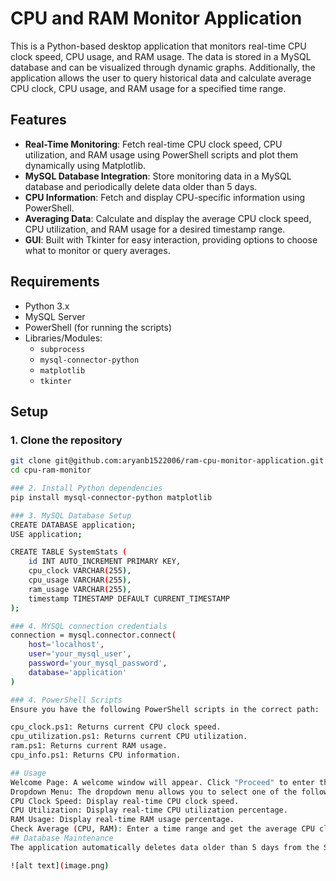 # CPU and RAM Monitor Application

This is a Python-based desktop application that monitors real-time CPU clock speed, CPU usage, and RAM usage. The data is stored in a MySQL database and can be visualized through dynamic graphs. Additionally, the application allows the user to query historical data and calculate average CPU clock, CPU usage, and RAM usage for a specified time range.

## Features

- **Real-Time Monitoring**: Fetch real-time CPU clock speed, CPU utilization, and RAM usage using PowerShell scripts and plot them dynamically using Matplotlib.
- **MySQL Database Integration**: Store monitoring data in a MySQL database and periodically delete data older than 5 days.
- **CPU Information**: Fetch and display CPU-specific information using PowerShell.
- **Averaging Data**: Calculate and display the average CPU clock speed, CPU utilization, and RAM usage for a desired timestamp range.
- **GUI**: Built with Tkinter for easy interaction, providing options to choose what to monitor or query averages.

## Requirements

- Python 3.x
- MySQL Server
- PowerShell (for running the scripts)
- Libraries/Modules:
  - `subprocess`
  - `mysql-connector-python`
  - `matplotlib`
  - `tkinter`

## Setup

### 1. Clone the repository
```bash
git clone git@github.com:aryanb1522006/ram-cpu-monitor-application.git
cd cpu-ram-monitor

### 2. Install Python dependencies
pip install mysql-connector-python matplotlib

### 3. MySQL Database Setup
CREATE DATABASE application;
USE application;

CREATE TABLE SystemStats (
    id INT AUTO_INCREMENT PRIMARY KEY,
    cpu_clock VARCHAR(255),
    cpu_usage VARCHAR(255),
    ram_usage VARCHAR(255),
    timestamp TIMESTAMP DEFAULT CURRENT_TIMESTAMP
);

### 4. MYSQL connection credentials
connection = mysql.connector.connect(
    host='localhost',
    user='your_mysql_user',
    password='your_mysql_password',
    database='application'
)

### 4. PowerShell Scripts
Ensure you have the following PowerShell scripts in the correct path:

cpu_clock.ps1: Returns current CPU clock speed.
cpu_utilization.ps1: Returns current CPU utilization.
ram.ps1: Returns current RAM usage.
cpu_info.ps1: Returns CPU information.

## Usage
Welcome Page: A welcome window will appear. Click "Proceed" to enter the main window.
Dropdown Menu: The dropdown menu allows you to select one of the following options:
CPU Clock Speed: Display real-time CPU clock speed.
CPU Utilization: Display real-time CPU utilization percentage.
RAM Usage: Display real-time RAM usage percentage.
Check Average (CPU, RAM): Enter a time range and get the average CPU clock speed, CPU usage, and RAM usage during that period.
## Database Maintenance
The application automatically deletes data older than 5 days from the SystemStats table.

![alt text](image.png)